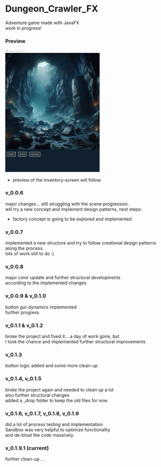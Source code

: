 # Dungeon_Crawler_FX
Adventure game made with JavaFX  
work in progress!  
   
### Preview
<img src="images/preview.png" alt="Preview-picture of the main-window" width="300px" height="auto">     
   
- preview of the inventory-screen will follow
   
### v_0.0.6
major changes... still struggling with the scene progression.  
will try a new concept and implement design patterns, next steps:  
- factory concept is going to be explored and implemented  
   
### v_0.0.7
implemented a new structure and try to follow creational design patterns along the process.   
lots of work still to do :)  
   
### v_0.0.8
major color update and further structural developments  
according to the implemented changes  
   
### v_0.0.9 & v_0.1.0
button gui-dynamics implemented   
further progress  
   
### v_0.1.1 & v_0.1.2
broke the project and fixed it... a day of work gone, but   
I took the chance and implemented further structural improvements   
   
### v_0.1.3
button logic added and some more clean-up    
   
### v_0.1.4, v_0.1.5 
broke the project again and needed to clean up a lot   
also further structural changes   
added a _drop folder to keep the old files for now
   
### v_0.1.6, v_0.1.7, v_0.1.8, v_0.1.9
did a lot of process testing and implementation   
Sandbox was very helpful to optimize functionality   
and de-bloat the code massively.  
   
### v_0.1.9.1 (current)
further clean-up ...   
  
